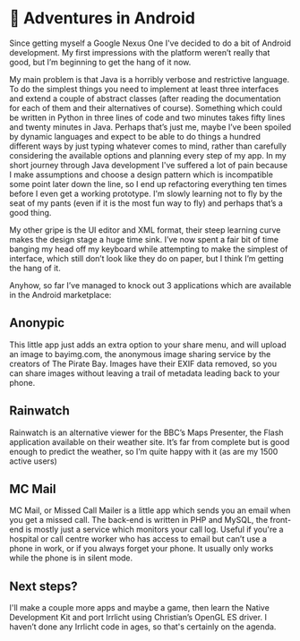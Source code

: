 # 📱 Adventures in Android

Since getting myself a Google Nexus One I've decided to do a bit of Android
development. My first impressions with the platform weren’t really that
good, but I’m beginning to get the hang of it now.

My main problem is that Java is a horribly verbose and restrictive language.
To do the simplest things you need to implement at least three interfaces and
extend a couple of abstract classes (after reading the documentation for each
of them and their alternatives of course). Something which could be written in
Python in three lines of code and two minutes takes fifty lines and twenty
minutes in Java. Perhaps that’s just me, maybe I’ve been spoiled by dynamic
languages and expect to be able to do things a hundred different ways by just
typing whatever comes to mind, rather than carefully considering the available
options and planning every step of my app. In my short journey through Java
development I've suffered a lot of pain because I make assumptions and choose a
design pattern which is incompatible some point later down the line, so I end up
refactoring everything ten times before I even get a working prototype. I'm
slowly learning not to fly by the seat of my pants (even if it is the most fun
way to fly) and perhaps that’s a good thing.

My other gripe is the UI editor and XML format, their steep learning curve makes
the design stage a huge time sink. I’ve now spent a fair bit of time banging my
head off my keyboard while attempting to make the simplest of interface, which
still don’t look like they do on paper, but I think I’m getting the hang of it.

Anyhow, so far I’ve managed to knock out 3 applications which are available in
the Android marketplace:

## Anonypic

This little app just adds an extra option to your share menu, and will upload an
image to bayimg.com, the anonymous image sharing service by the creators of The
Pirate Bay. Images have their EXIF data removed, so you can share images without
leaving a trail of metadata leading back to your phone.

## Rainwatch

Rainwatch is an alternative viewer for the BBC’s Maps Presenter, the Flash
application available on their weather site. It’s far from complete but is good
enough to predict the weather, so I’m quite happy with it (as are my 1500 active
users)

## MC Mail

MC Mail, or Missed Call Mailer is a little app which sends you an email when
you get a missed call. The back-end is written in PHP and MySQL, the front-end
is mostly just a service which monitors your call log. Useful if you're a
hospital or call centre worker who has access to email but can’t use a phone in
work, or if you always forget your phone. It usually only works while the phone
is in silent mode.

## Next steps?

I'll make a couple more apps and maybe a game, then learn the Native Development
Kit and port Irrlicht using Christian’s OpenGL ES driver. I haven’t done any
Irrlicht code in ages, so that's certainly on the agenda.


